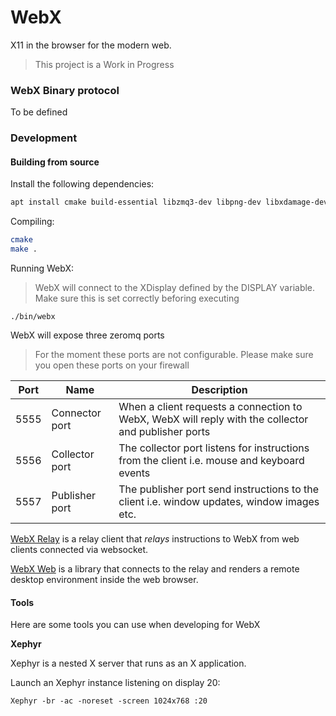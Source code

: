 # WebX

X11 in the browser for the modern web.

> This project is a Work in Progress

### WebX Binary protocol

To be defined

### Development

#### Building from source

Install the following dependencies:

```bash
apt install cmake build-essential libzmq3-dev libpng-dev libxdamage-dev libxrender-dev libxext-dev
```

Compiling:

```bash
cmake
make .
```

Running WebX:

> WebX will connect to the XDisplay defined by the DISPLAY variable. Make sure this is set correctly beforing executing

```
./bin/webx
```
WebX will expose three zeromq ports

> For the moment these ports are not configurable. Please make sure you open these ports on your firewall


| Port | Name           | Description                                                                                         |
|------|----------------|-----------------------------------------------------------------------------------------------------|
| 5555 | Connector port | When a client requests a connection to WebX,  WebX will reply with the collector and publisher ports |
| 5556 | Collector port | The collector port listens for instructions from the client i.e. mouse and keyboard events          |
| 5557 | Publisher port | The publisher port send instructions to the client i.e. window updates, window images etc.          |

[WebX Relay](https://code.ill.fr/panosc/data-analysis-services/webx-relay) is a relay client that *relays* instructions to WebX from web clients connected via websocket.


[WebX Web](https://code.ill.fr/panosc/data-analysis-services/webx-web) is a library that connects to the relay and renders a remote desktop environment inside the web browser.


#### Tools

Here are some tools you can use when developing for WebX

**Xephyr**

Xephyr is a nested X server that runs as an X application.


Launch an Xephyr instance listening on display 20:

```
Xephyr -br -ac -noreset -screen 1024x768 :20
```

